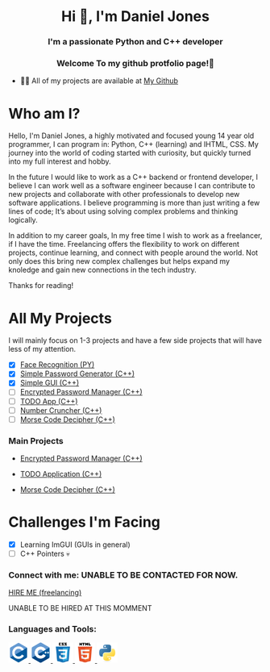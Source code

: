 <h1 align="center">Hi 👋, I'm Daniel Jones</h1>
<h3 align="center">I'm a passionate Python and C++ developer</h3>
<h3 align="center">Welcome To my github protfolio page!👋</h3>

- 👨‍💻 All of my projects are available at [My Github](https://github.com/DanielJones02)

# Who am I?

Hello, I'm Daniel Jones, a highly motivated and focused young 14 year old programmer, I can program in: Python, C++ (learning) and IHTML, CSS. My journey into the world of coding started with curiosity, but quickly turned into my full interest and hobby.

In the future I would like to work as a C++ backend or frontend developer, I believe I can work well as a software engineer because I can contribute to new projects and collaborate with other professionals to develop new software applications. I believe programming is more than just writing a few lines of code; It’s about using solving complex problems and thinking logically.

In addition to my career goals, In my free time I wish to work as a freelancer, if I have the time. Freelancing offers the flexibility to work on different projects, continue learning, and connect with people around the world. Not only does this bring new complex challenges but helps expand my knoledge and gain new connections in the tech industry.

Thanks for reading!

# All My Projects

I will mainly focus on 1-3 projects and have a few side projects that will have less of my attention.

 - [x] [Face Recognition (PY)](https://github.com/DanielJones02/Face-RecognitionPY)
 - [x] [Simple Password Generator (C++)](https://github.com/DanielJones02/Password-Generator)
 - [x] [Simple GUI (C++)](https://github.com/DanielJones02/Simple-GUI)
 - [ ] [Encrypted Password Manager (C++)](https://github.com/DanielJones02/Password-Manager)
 - [ ] [TODO App (C++)](https://github.com/DanielJones02/TODO-Application)
 - [ ] [Number Cruncher (C++)](https://github.com/DanielJones02/number-cruncher)
 - [ ] [Morse Code Decipher (C++)](https://github.com/DanielJones02/Morse-Code-Decipher)

### Main Projects

 - [Encrypted Password Manager (C++)](https://github.com/DanielJones02/Password-Manager)

 - [TODO Application (C++)](https://github.com/DanielJones02/TODO-Application)

 - [Morse Code Decipher (C++)](https://github.com/DanielJones02/Morse-Code-Decipher)

# Challenges I'm Facing

 - [x] Learning ImGUI (GUIs in general)
 - [ ] C++ Pointers 💀

<h3 align="left">Connect with me: UNABLE TO BE CONTACTED FOR NOW.</h3>
<p align="left">
</p>

[HIRE ME (freelancing)](https://github.com/DanielJones02)

UNABLE TO BE HIRED AT THIS MOMMENT

<h3 align="left">Languages and Tools:</h3>
<p align="left"> <a href="https://www.cprogramming.com/" target="_blank" rel="noreferrer"> <img src="https://raw.githubusercontent.com/devicons/devicon/master/icons/c/c-original.svg" alt="c" width="40" height="40"/> </a> <a href="https://www.w3schools.com/cpp/" target="_blank" rel="noreferrer"> <img src="https://raw.githubusercontent.com/devicons/devicon/master/icons/cplusplus/cplusplus-original.svg" alt="cplusplus" width="40" height="40"/> </a> <a href="https://www.w3schools.com/css/" target="_blank" rel="noreferrer"> <img src="https://raw.githubusercontent.com/devicons/devicon/master/icons/css3/css3-original-wordmark.svg" alt="css3" width="40" height="40"/> </a> <a href="https://www.w3.org/html/" target="_blank" rel="noreferrer"> <img src="https://raw.githubusercontent.com/devicons/devicon/master/icons/html5/html5-original-wordmark.svg" alt="html5" width="40" height="40"/> </a> <a href="https://www.python.org" target="_blank" rel="noreferrer"> <img src="https://raw.githubusercontent.com/devicons/devicon/master/icons/python/python-original.svg" alt="python" width="40" height="40"/> </a> </p>
